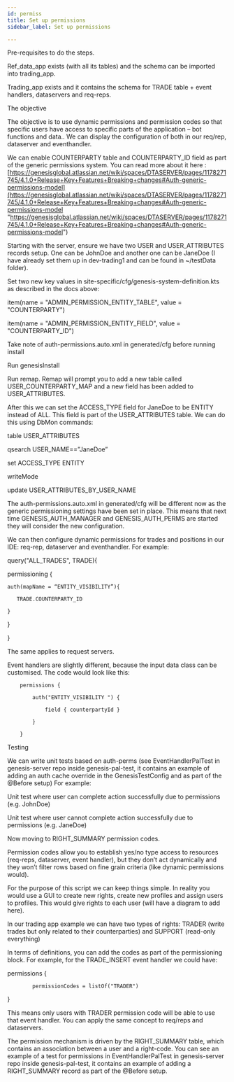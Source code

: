 ```yaml
---
id: permiss
title: Set up permissions
sidebar_label: Set up permissions

---
```

Pre-requisites to do the steps. 

Ref_data_app exists (with all its tables) and the schema can be imported into trading_app. 

Trading_app exists and it contains the schema for TRADE table + event handlers, dataservers and req-reps. 

The objective

The objective is to use dynamic permissions and permission codes so that specific users have access to specific parts of the application – bot functions and data.. We can display the configuration of both in our req/rep, dataserver and eventhandler. 

 

We can enable COUNTERPARTY table and COUNTERPARTY_ID field as part of the generic permissions system. You can read more about it here : [https://genesisglobal.atlassian.net/wiki/spaces/DTASERVER/pages/1178271745/4.1.0+Release+Key+Features+Breaking+changes#Auth-generic-permissions-model](https://genesisglobal.atlassian.net/wiki/spaces/DTASERVER/pages/1178271745/4.1.0+Release+Key+Features+Breaking+changes#Auth-generic-permissions-model "https://genesisglobal.atlassian.net/wiki/spaces/DTASERVER/pages/1178271745/4.1.0+Release+Key+Features+Breaking+changes#Auth-generic-permissions-model") 

Starting with the server, ensure we have two USER and USER_ATTRIBUTES records setup. One can be JohnDoe and another one can be JaneDoe (I have already set them up in dev-trading1 and can be found in \~/testData folder).   

Set two new key values in site-specific/cfg/genesis-system-definition.kts as described in the docs above:  

item(name = "ADMIN_PERMISSION_ENTITY_TABLE", value = "COUNTERPARTY") 

item(name = "ADMIN_PERMISSION_ENTITY_FIELD", value = "COUNTERPARTY_ID") 

Take note of auth-permissions.auto.xml in generated/cfg before running install 

Run genesisInstall 

Run remap. Remap will prompt you to add a new table called USER_COUNTERPARTY_MAP and a new field has been added to USER_ATTRIBUTES. 

After this we can set the ACCESS_TYPE field for JaneDoe to be ENTITY instead of ALL. This field is part of the USER_ATTRIBUTES table. We can do this using DbMon commands: 

table USER_ATTRIBUTES 

qsearch USER_NAME==”JaneDoe” 

set ACCESS_TYPE ENTITY 

writeMode 

update USER_ATTRIBUTES_BY_USER_NAME 

The auth-permissions.auto.xml in generated/cfg will be different now as the generic permissioning settings have been set in place. This means that next time GENESIS_AUTH_MANAGER and GENESIS_AUTH_PERMS are started they will consider the new configuration. 

We can then configure dynamic permissions for trades and positions in our IDE: req-rep, dataserver and eventhandler. For example: 

query("ALL_TRADES", TRADE){ 

  permissioning { 

    auth(mapName = “ENTITY_VISIBILITY”){ 

       TRADE.COUNTERPARTY_ID 

    } 

  } 

} 

The same applies to request servers.

Event handlers are slightly different, because the input data class can be customised. The code would look like this: 

        permissions { 

            auth("ENTITY_VISIBILITY ") { 

                field { counterpartyId } 

            } 

        } 

Testing

We can write unit tests based on auth-perms (see EventHandlerPalTest in genesis-server repo inside genesis-pal-test, it contains an example of adding an auth cache override in the GenesisTestConfig and as part of the @Before setup) For example: 

Unit test where user can complete action successfully due to permissions (e.g. JohnDoe) 

Unit test where user cannot complete action successfully due to permissions (e.g. JaneDoe) 

Now moving to RIGHT_SUMMARY permission codes. 

Permission codes allow you to establish yes/no type access to resources (req-reps, dataserver, event handler), but they don’t act dynamically and they won’t filter rows based on fine grain criteria (like dynamic permissions would). 

For the purpose of this script we can keep things simple. In reality you would use a GUI to create new rights, create new profiles and assign users to profiles. This would give rights to each user (will have a diagram to add here). 

In our trading app example we can have two types of rights: TRADER (write trades but only related to their counterparties) and SUPPORT (read-only everything) 

In terms of definitions, you can add the codes as part of the permissioning block. For example, for the TRADE_INSERT event handler we could have: 

         

permissions { 

            permissionCodes = listOf("TRADER") 

} 

This means only users with TRADER permission code will be able to use that event handler. You can apply the same concept to req/reps and dataservers. 

The permission mechanism is driven by the RIGHT_SUMMARY table, which contains an association between a user and a right-code. You can see an example of a test for permissions in EventHandlerPalTest in genesis-server repo inside genesis-pal-test, it contains an example of adding a RIGHT_SUMMARY record as part of the @Before setup.